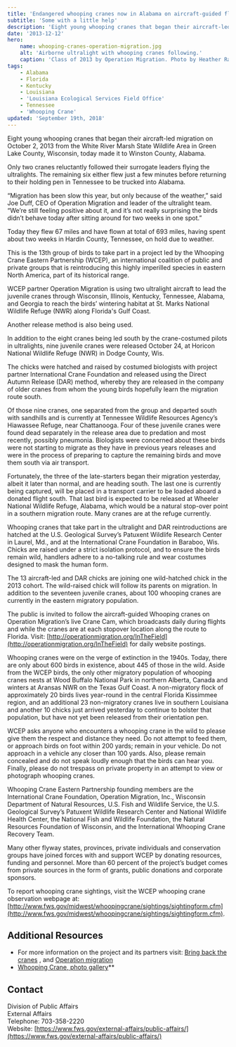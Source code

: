 ```yaml
---
title: 'Endangered whooping cranes now in Alabama on aircraft-guided flight to Florida'
subtitle: 'Some with a little help'
description: 'Eight young whooping cranes that began their aircraft-led migration on October 2, 2013 from the White River Marsh State Wildlife Area in Green Lake County, Wisconsin, today made it to Winston County, Alabama.'
date: '2013-12-12'
hero:
    name: whooping-cranes-operation-migration.jpg
    alt: 'Airborne ultralight with whooping cranes following.'
    caption: 'Class of 2013 by Operation Migration. Photo by Heather Ray, Operation Migration.'
tags:
    - Alabama
    - Florida
    - Kentucky
    - Louisiana
    - 'Louisiana Ecological Services Field Office'
    - Tennessee
    - 'Whooping Crane'
updated: 'September 19th, 2018'
---
```


Eight young whooping cranes that began their aircraft-led migration on October 2, 2013 from the White River Marsh State Wildlife Area in Green Lake County, Wisconsin, today made it to Winston County, Alabama.

Only two cranes reluctantly followed their surrogate leaders flying the ultralights. The remaining six either flew just a few minutes before returning to their holding pen in Tennessee to be trucked into Alabama.

“Migration has been slow this year, but only because of the weather,” said Joe Duff, CEO of Operation Migration and leader of the ultralight team. “We’re still feeling positive about it, and it’s not really surprising the birds didn’t behave today after sitting around for two weeks in one spot.”

Today they flew 67 miles and have flown at total of 693 miles, having spent about two weeks in Hardin County, Tennessee, on hold due to weather.

This is the 13th group of birds to take part in a project led by the Whooping Crane Eastern Partnership (WCEP), an international coalition of public and private groups that is reintroducing this highly imperilled species in eastern North America, part of its historical range.

WCEP partner Operation Migration is using two ultralight aircraft to lead the juvenile cranes through Wisconsin, Illinois, Kentucky, Tennessee, Alabama, and Georgia to reach the birds’ wintering habitat at St. Marks National Wildlife Refuge (NWR) along Florida's Gulf Coast.

Another release method is also being used.

In addition to the eight cranes being led south by the crane-costumed pilots in ultralights, nine juvenile cranes were released October 24, at Horicon National Wildlife Refuge (NWR) in Dodge County, Wis.

The chicks were hatched and raised by costumed biologists with project partner International Crane Foundation and released using the Direct Autumn Release (DAR) method, whereby they are released in the company of older cranes from whom the young birds hopefully learn the migration route south.

Of those nine cranes, one separated from the group and departed south with sandhills and is currently at Tennessee Wildlife Resources Agency’s Hiawassee Refuge, near Chattanooga. Four of these juvenile cranes were found dead separately in the release area due to predation and most recently, possibly pneumonia. Biologists were concerned about these birds were not starting to migrate as they have in previous years releases and were in the process of preparing to capture the remaining birds and move them south via air transport.

Fortunately, the three of the late-starters began their migration yesterday, albeit it later than normal, and are heading south. The last one is currently being captured, will be placed in a transport carrier to be loaded aboard a donated flight south. That last bird is expected to be released at Wheeler National Wildlife Refuge, Alabama, which would be a natural stop-over point in a southern migration route. Many cranes are at the refuge currently.

Whooping cranes that take part in the ultralight and DAR reintroductions are hatched at the U.S. Geological Survey’s Patuxent Wildlife Research Center in Laurel, Md., and at the International Crane Foundation in Baraboo, Wis. Chicks are raised under a strict isolation protocol, and to ensure the birds remain wild, handlers adhere to a no-talking rule and wear costumes designed to mask the human form.

The 13 aircraft-led and DAR chicks are joining one wild-hatched chick in the 2013 cohort. The wild-raised chick will follow its parents on migration. In addition to the seventeen juvenile cranes, about 100 whooping cranes are currently in the eastern migratory population.

The public is invited to follow the aircraft-guided Whooping cranes on Operation Migration’s live Crane Cam, which broadcasts daily during flights and while the cranes are at each stopover location along the route to Florida. Visit: [http://operationmigration.org/InTheField](http://operationmigration.org/InTheField) for daily website postings.

Whooping cranes were on the verge of extinction in the 1940s. Today, there are only about 600 birds in existence, about 445 of those in the wild. Aside from the WCEP birds, the only other migratory population of whooping cranes nests at Wood Buffalo National Park in northern Alberta, Canada and winters at Aransas NWR on the Texas Gulf Coast. A non-migratory flock of approximately 20 birds lives year-round in the central Florida Kissimmee region, and an additional 23 non-migratory cranes live in southern Louisiana and another 10 chicks just arrived yesterday to continue to bolster that population, but have not yet been released from their orientation pen.

WCEP asks anyone who encounters a whooping crane in the wild to please give them the respect and distance they need. Do not attempt to feed them, or approach birds on foot within 200 yards; remain in your vehicle. Do not approach in a vehicle any closer than 100 yards. Also, please remain concealed and do not speak loudly enough that the birds can hear you. Finally, please do not trespass on private property in an attempt to view or photograph whooping cranes.

Whooping Crane Eastern Partnership founding members are the International Crane Foundation, Operation Migration, Inc., Wisconsin Department of Natural Resources, U.S. Fish and Wildlife Service, the U.S. Geological Survey’s Patuxent Wildlife Research Center and National Wildlife Health Center, the National Fish and Wildlife Foundation, the Natural Resources Foundation of Wisconsin, and the International Whooping Crane Recovery Team.

Many other flyway states, provinces, private individuals and conservation groups have joined forces with and support WCEP by donating resources, funding and personnel. More than 60 percent of the project’s budget comes from private sources in the form of grants, public donations and corporate sponsors.

To report whooping crane sightings, visit the WCEP whooping crane observation webpage at: [http://www.fws.gov/midwest/whoopingcrane/sightings/sightingform.cfm](http://www.fws.gov/midwest/whoopingcrane/sightings/sightingform.cfm).

## Additional Resources

* For more information on the project and its partners visit: [Bring back the cranes](http://www.bringbackthecranes.org/) , and [Operation migration](http://operationmigration.org/InTheField/)
* [Whooping Crane, photo gallery](http://www.flickr.com/photos/usfwssoutheast/10961767675/)\*\*

## Contact

Division of Public Affairs  
External Affairs  
Telephone: 703-358-2220  
Website: [https://www.fws.gov/external-affairs/public-affairs/](https://www.fws.gov/external-affairs/public-affairs/)
